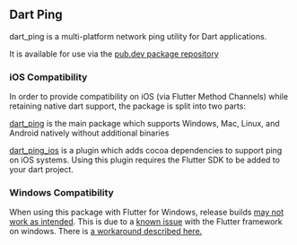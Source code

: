## Dart Ping

dart_ping is a multi-platform network ping utility for Dart applications.

It is available for use via the [pub.dev package repository](https://pub.dev/packages/dart_ping)

### iOS Compatibility

In order to provide compatibility on iOS (via Flutter Method Channels) while retaining native dart support, the package is split into two parts:

[dart_ping](dart_ping) is the main package which supports Windows, Mac, Linux, and Android natively without additional binaries

[dart_ping_ios](dart_ping_ios) is a plugin which adds cocoa dependencies to support ping on iOS systems. Using this plugin requires the Flutter SDK to be added to your dart project.

### Windows Compatibility

When using this package with Flutter for Windows, release builds [may not work as intended](https://github.com/point-source/dart_ping/issues/16). This is due to a [known issue](https://github.com/dart-lang/sdk/issues/39945) with the Flutter framework on windows. There is [a workaround described here.](https://github.com/dart-lang/sdk/issues/39945#issuecomment-870428151)